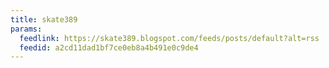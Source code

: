 ```yaml
---
title: skate389
params:
  feedlink: https://skate389.blogspot.com/feeds/posts/default?alt=rss
  feedid: a2cd11dad1bf7ce0eb8a4b491e0c9de4
---
```

